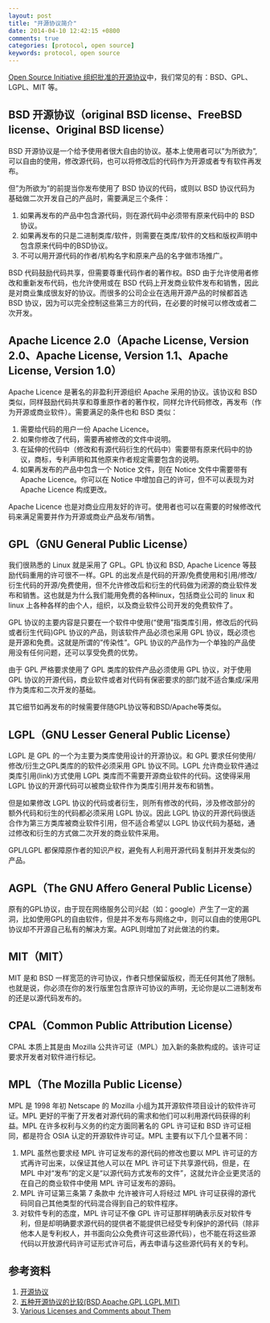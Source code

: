 ```yaml
---
layout: post
title: "开源协议简介"
date: 2014-04-10 12:42:15 +0800
comments: true
categories: [protocol, open source]
keywords: protocol, open source
---
```


[Open Source Initiative 组织批准的开源协议][1]中，我们常见的有：BSD、GPL、LGPL、MIT 等。

<!-- more -->

## BSD 开源协议（original BSD license、FreeBSD license、Original BSD license）

BSD 开源协议是一个给予使用者很大自由的协议。基本上使用者可以”为所欲为”,可以自由的使用，修改源代码，也可以将修改后的代码作为开源或者专有软件再发布。

但”为所欲为”的前提当你发布使用了 BSD 协议的代码，或则以 BSD 协议代码为基础做二次开发自己的产品时，需要满足三个条件：

1. 如果再发布的产品中包含源代码，则在源代码中必须带有原来代码中的 BSD 协议。
2. 如果再发布的只是二进制类库/软件，则需要在类库/软件的文档和版权声明中包含原来代码中的BSD协议。
3. 不可以用开源代码的作者/机构名字和原来产品的名字做市场推广。

BSD 代码鼓励代码共享，但需要尊重代码作者的著作权。BSD 由于允许使用者修改和重新发布代码，也允许使用或在 BSD 代码上开发商业软件发布和销售，因此是对商业集成很友好的协议。而很多的公司企业在选用开源产品的时候都首选 BSD 协议，因为可以完全控制这些第三方的代码，在必要的时候可以修改或者二次开发。


## Apache Licence 2.0（Apache License, Version 2.0、Apache License, Version 1.1、Apache License, Version 1.0）

Apache Licence 是著名的非盈利开源组织 Apache 采用的协议。该协议和 BSD 类似，同样鼓励代码共享和尊重原作者的著作权，同样允许代码修改，再发布（作为开源或商业软件）。需要满足的条件也和 BSD 类似：

1. 需要给代码的用户一份 Apache Licence。
2. 如果你修改了代码，需要再被修改的文件中说明。
3. 在延伸的代码中（修改和有源代码衍生的代码中）需要带有原来代码中的协议，商标，专利声明和其他原来作者规定需要包含的说明。
4. 如果再发布的产品中包含一个 Notice 文件，则在 Notice 文件中需要带有 Apache Licence。你可以在 Notice 中增加自己的许可，但不可以表现为对 Apache Licence 构成更改。

Apache Licence 也是对商业应用友好的许可。使用者也可以在需要的时候修改代码来满足需要并作为开源或商业产品发布/销售。


## GPL（GNU General Public License）

我们很熟悉的 Linux 就是采用了 GPL。GPL 协议和 BSD, Apache Licence 等鼓励代码重用的许可很不一样。GPL 的出发点是代码的开源/免费使用和引用/修改/衍生代码的开源/免费使用，但不允许修改后和衍生的代码做为闭源的商业软件发布和销售。这也就是为什么我们能用免费的各种linux，包括商业公司的 linux 和 linux 上各种各样的由个人，组织，以及商业软件公司开发的免费软件了。

GPL 协议的主要内容是只要在一个软件中使用(“使用”指类库引用，修改后的代码或者衍生代码)GPL 协议的产品，则该软件产品必须也采用 GPL 协议，既必须也是开源和免费。这就是所谓的”传染性”。GPL 协议的产品作为一个单独的产品使用没有任何问题，还可以享受免费的优势。

由于 GPL 严格要求使用了 GPL 类库的软件产品必须使用 GPL 协议，对于使用 GPL 协议的开源代码，商业软件或者对代码有保密要求的部门就不适合集成/采用作为类库和二次开发的基础。

其它细节如再发布的时候需要伴随GPL协议等和BSD/Apache等类似。

## LGPL（GNU Lesser General Public License）

LGPL 是 GPL 的一个为主要为类库使用设计的开源协议。和 GPL 要求任何使用/修改/衍生之GPL类库的的软件必须采用 GPL 协议不同。LGPL 允许商业软件通过类库引用(link)方式使用 LGPL 类库而不需要开源商业软件的代码。这使得采用 LGPL 协议的开源代码可以被商业软件作为类库引用并发布和销售。

但是如果修改 LGPL 协议的代码或者衍生，则所有修改的代码，涉及修改部分的额外代码和衍生的代码都必须采用 LGPL 协议。因此 LGPL 协议的开源代码很适合作为第三方类库被商业软件引用，但不适合希望以 LGPL 协议代码为基础，通过修改和衍生的方式做二次开发的商业软件采用。

GPL/LGPL 都保障原作者的知识产权，避免有人利用开源代码复制并开发类似的产品。

## AGPL（The GNU Affero General Public License）

原有的GPL协议，由于现在网络服务公司兴起（如：google）产生了一定的漏洞，比如使用GPL的自由软件，但是并不发布与网络之中，则可以自由的使用GPL协议却不开源自己私有的解决方案。AGPL则增加了对此做法的约束。

## MIT（MIT）

MIT 是和 BSD 一样宽范的许可协议，作者只想保留版权，而无任何其他了限制。也就是说，你必须在你的发行版里包含原许可协议的声明，无论你是以二进制发布的还是以源代码发布的。

## CPAL（Common Public Attribution License）

CPAL 本质上其是由 Mozilla 公共许可证（MPL）加入新的条款构成的。该许可证要求开发者对软件进行标记。

## MPL（The Mozilla Public License）

MPL 是 1998 年初 Netscape 的 Mozilla 小组为其开源软件项目设计的软件许可证。MPL 更好的平衡了开发者对源代码的需求和他们可以利用源代码获得的利益。MPL 在许多权利与义务的约定方面同著名的 GPL 许可证和 BSD 许可证相同，都是符合 OSIA 认定的开源软件许可证。MPL 主要有以下几个显著不同：

1. MPL 虽然也要求经 MPL 许可证发布的源代码的修改也要以 MPL 许可证的方式再许可出来，以保证其他人可以在 MPL 许可证下共享源代码，但是，在 MPL 中对“发布”的定义是“以源代码方式发布的文件”，这就允许企业更灵活的在自己的商业软件中使用 MPL 许可证发布的源码。
2. MPL 许可证第三条第 7 条款中 允许被许可人将经过 MPL 许可证获得的源代码同自己其他类型的代码混合得到自己的软件程序。
3. 对软件专利的态度，MPL 许可证不像 GPL 许可证那样明确表示反对软件专利，但是却明确要求源代码的提供者不能提供已经受专利保护的源代码（除非他本人是专利权人，并书面向公众免费许可这些源代码），也不能在将这些源代码以开放源代码许可证形式许可后，再去申请与这些源代码有关的专利。




## 参考资料

1. [开源协议][1]
2. [五种开源协议的比较(BSD,Apache,GPL,LGPL,MIT)][2]
3. [Various Licenses and Comments about Them][3]



 [1]: http://www.opensource.org/licenses/alphabetical
 [2]: http://www.awflasher.com/blog/archives/939
 [3]: http://www.gnu.org/licenses/license-list.html